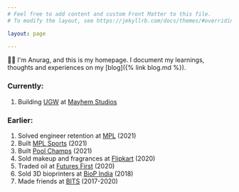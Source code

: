 ```yaml
---
# Feel free to add content and custom Front Matter to this file.
# To modify the layout, see https://jekyllrb.com/docs/themes/#overriding-theme-defaults

layout: page

---
```


👋🏽 I'm Anurag, and this is my homepage. I document my learnings, thoughts and experiences on my [blog]({% link blog.md %}).

### Currently:

1. Building [UGW](https://underworldgangwars.com/) at [Mayhem Studios](https://www.linkedin.com/company/mayhemstudios/) 

### Earlier:

1. Solved engineer retention at [MPL](https://www.linkedin.com/company/mobile-premier-league/) (2021)
2. Built [MPL Sports](https://economictimes.indiatimes.com/news/sports/bcci-announces-mpl-sports-as-official-kit-sponsor-for-team-india/articleshow/79258331.cms) (2021)
3. Built [Pool Champs](https://play.google.com/store/apps/details?id=com.mpl.poolchamps) (2021)
4. Sold makeup and fragrances at [Flipkart](https://www.linkedin.com/company/flipkart/) (2020)
5. Traded oil at [Futures First](https://www.linkedin.com/company/futures-first-info--services-pvt--ltd-/) (2020)
6. Sold 3D bioprinters at [BioP India](https://www.linkedin.com/company/biop-india/) (2018)
7. Made friends at [BITS](https://www.linkedin.com/school/birla-institute-of-technology-and-science-pilani/) (2017-2020)